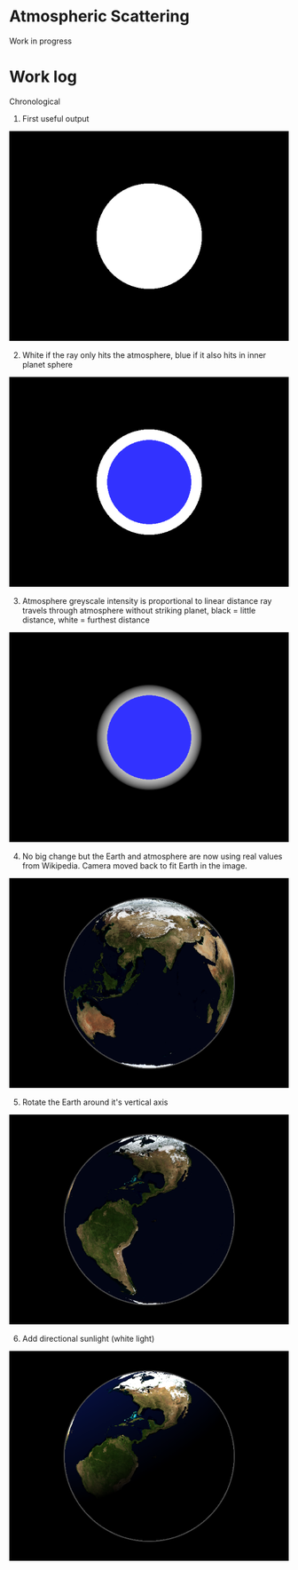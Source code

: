 # Atmospheric Scattering

Work in progress

# Work log

Chronological

1. First useful output

![white sphere](images/01_first_sphere.png)

2. White if the ray only hits the atmosphere, blue if it also hits in inner planet sphere

![two spheres](images/02_two_spheres.png)

3. Atmosphere greyscale intensity is proportional to linear distance ray travels through atmosphere without striking planet, black = little distance, white = furthest distance

![linear_distance_atmosphere](images/03_linear_distance_atmosphere.png)

04. No big change but the Earth and atmosphere are now using real values from Wikipedia. Camera moved back to fit Earth in the image.

![realistic_units](images/04_realistic_units.png)

05. Rotate the Earth around it's vertical axis

![05_transforms.png](images/05_transforms.png)

06. Add directional sunlight (white light)

![06_sunlight.png](images/06_sunlight.png)
